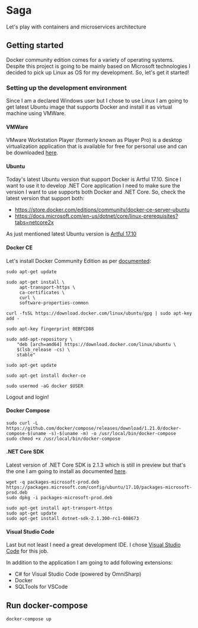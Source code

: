 # Saga
Let's play with containers and microservices architecture 

## Getting started

Docker community edition comes for a variety of operating systems. Despite this project is going to be mainly based on Microsoft technologies I decided to pick up Linux as OS for my development. So, let's get it started!

### Setting up the development environment

Since I am a declared Windows user but I chose to use Linux I am going to get latest Ubuntu image that supports Docker and install it as virtual machine using VMWare.

#### VMWare

VMware Workstation Player (formerly known as Player Pro) is a desktop virtualization application that is available for free for personal use and can be downloaded [here](https://www.vmware.com/uk/products/workstation-player.html).

#### Ubuntu

Today's latest Ubuntu version that support Docker is Artful 17.10. Since I want to use it to develop .NET Core application I need to make sure the version I want to use supports both Docker and .NET Core. So, check the latest version that support both:
* https://store.docker.com/editions/community/docker-ce-server-ubuntu
* https://docs.microsoft.com/en-us/dotnet/core/linux-prerequisites?tabs=netcore2x

As just mentioned latest Ubuntu version is [Artful 17.10](http://releases.ubuntu.com/17.10/ubuntu-17.10.1-desktop-amd64.iso)

#### Docker CE

Let's install Docker Community Edition as per [documented](https://docs.docker.com/install/linux/docker-ce/ubuntu/#set-up-the-repository):

```
sudo apt-get update

sudo apt-get install \
     apt-transport-https \
     ca-certificates \
     curl \
     software-properties-common

curl -fsSL https://download.docker.com/linux/ubuntu/gpg | sudo apt-key add -

sudo apt-key fingerprint 0EBFCD88

sudo add-apt-repository \
    "deb [arch=amd64] https://download.docker.com/linux/ubuntu \
    $(lsb_release -cs) \
    stable"

sudo apt-get update

sudo apt-get install docker-ce

sudo usermod -aG docker $USER
```

Logout and login!

#### Docker Compose

```
sudo curl -L https://github.com/docker/compose/releases/download/1.21.0/docker-compose-$(uname -s)-$(uname -m) -o /usr/local/bin/docker-compose
sudo chmod +x /usr/local/bin/docker-compose
```

#### .NET Core SDK

Latest version of .NET Core SDK is 2.1.3 which is still in preview but that's the one I am going to install as documented [here](https://www.microsoft.com/net/download/linux-package-manager/ubuntu17-10/sdk-2.1.300-rc1).

```
wget -q packages-microsoft-prod.deb https://packages.microsoft.com/config/ubuntu/17.10/packages-microsoft-prod.deb
sudo dpkg -i packages-microsoft-prod.deb

sudo apt-get install apt-transport-https
sudo apt-get update
sudo apt-get install dotnet-sdk-2.1.300-rc1-008673
```

#### Visual Studio Code

Last but not least I need a great development IDE. I chose [Visual Studio Code](https://code.visualstudio.com/Download) for this job.

In addition to the application I am going to add following extensions:
* C# for Visual Studio Code (powered by OmniSharp)
* Docker
* SQLTools for VSCode

## Run docker-compose

```
docker-compose up
```
